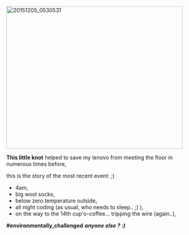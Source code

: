 <a href="https://icompile.eladkarako.com/_uploads/2015/12/20151205_0530531.jpg" rel="attachment wp-att-3784"><img src="https://icompile.eladkarako.com/_uploads/2015/12/20151205_0530531.jpg" alt="20151205_0530531" width="462" height="373" class="alignnone size-full wp-image-3784" /></a>

<strong>This little knot</strong> helped to save my lenovo from meeting the floor in numerous times before, 

this is the story of the most recent event: ;)
- 4am,
- big wool socks, 
- below zero temperature outside, 
- all night coding (as usual, who needs to sleep.. ;) ),
- on the way to the 14th cup'o-coffee... tripping the wire (again..),  

<strong>#environmentally_challenged</strong>
<em><strong>anyone else ? :)</strong></em>